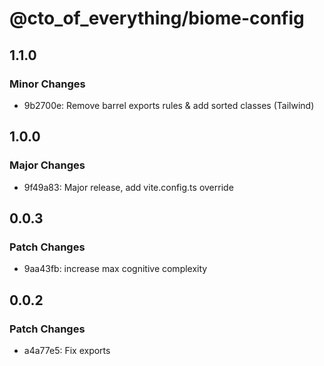 # @cto_of_everything/biome-config

## 1.1.0

### Minor Changes

- 9b2700e: Remove barrel exports rules & add sorted classes (Tailwind)

## 1.0.0

### Major Changes

- 9f49a83: Major release, add vite.config.ts override

## 0.0.3

### Patch Changes

- 9aa43fb: increase max cognitive complexity

## 0.0.2

### Patch Changes

- a4a77e5: Fix exports
